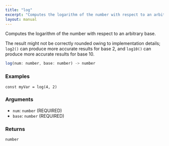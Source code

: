 ```yaml
---
title: "log"
excerpt: "Computes the logarithm of the number with respect to an arbitrary base."
layout: manual
---
```


Computes the logarithm of the number with respect to an arbitrary base.

The result might not be correctly rounded owing to implementation details; `log2()` can produce more accurate results for base 2, and `log10()` can produce more accurate results for base 10.

```js
log(num: number, base: number) -> number
```

### Examples

```kcl
const myVar = log(4, 2)
```

### Arguments

* `num`: `number` (REQUIRED)
* `base`: `number` (REQUIRED)

### Returns

`number`



